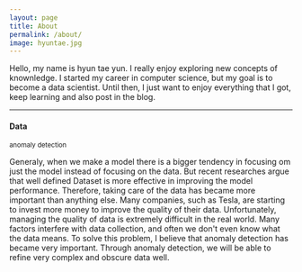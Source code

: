 ```yaml
---
layout: page
title: About
permalink: /about/
image: hyuntae.jpg
---
```


Hello, my name is hyun tae yun. I really enjoy exploring new concepts of knownledge. I started my career in computer science, but my goal is to become a data scientist.
Until then, I just want to enjoy everything that I got, keep learning and also post in the blog.



***

#### Data
<small>anomaly detection</small>

Generaly,  when we make a model there is a bigger tendency in focusing om just the model instead  of focusing on the data.
 But recent researches argue that well defined Dataset is more effective in improving the model performance. Therefore, taking care of the data has became more important than anything else. Many companies, such as Tesla, are starting to invest more money to improve the quality of their data. Unfortunately, managing the quality of data is extremely difficult in the real world. Many factors interfere with data collection, and often we don't even know what the data means. To solve this problem, I believe that anomaly detection has became very important. Through anomaly detection, we will be able to refine very complex and obscure data well.
